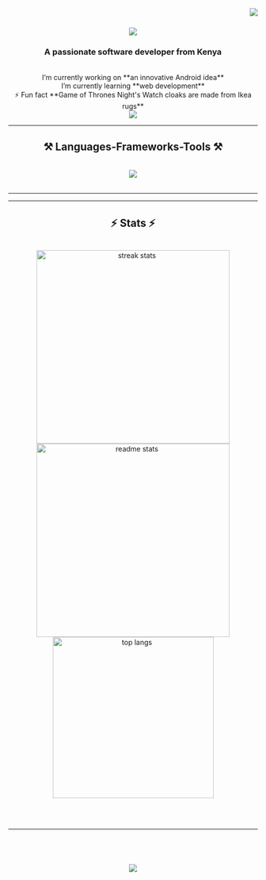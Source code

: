 <img align="right" src="https://visitor-badge.laobi.icu/badge?page_id=stanleyweche.stanleyweche" />

<h1 align="center">
    <img src="https://readme-typing-svg.herokuapp.com/?font=Righteous&size=35&center=true&vCenter=true&width=500&height=70&duration=4000&lines=👋Hi+There!+;+I'm+Stanley!;+JKUAT+IT+student" />
</h1>
<h3 align="center">A passionate software developer from Kenya</h3>
<br/>

<div align="center">
  I’m currently working on **an innovative Android idea** <br>
  I’m currently learning **web development** <br>
   ⚡ Fun fact **Game of Thrones Night's Watch cloaks are made from Ikea rugs**
</div> 

<div align="center">
  <a href="mailto:stanleyow09@gmail.com">
    <img src="https://img.shields.io/badge/Gmail-333333?style=for-the-badge&logo=gmail&logoColor=red" />
  </a>

</div>

<hr/> 

<h2 align="center">⚒️ Languages-Frameworks-Tools ⚒️</h2>
<br/>

<div align="center">
  <img src="https://skillicons.dev/icons?i=vscode,python,pycharm,git,github,django,opencv,html,css,anaconda,cpp" /> 
  <br>
 </div>
<br/>

<hr/>

 
</div>

<hr/>

<h2 align="center">⚡ Stats ⚡</h2>
<br>

<div align=center>
  <img width=390 src="https://github-readme-streak-stats-salesp07.vercel.app/?user=stanleyweche&count_private=true&theme=react&border_radius=10" alt="streak stats"/>
  <img width=390 src="https://github-readme-stats-salesp07.vercel.app/api?username=stanleyweche&count_private=true&show_icons=true&theme=react&rank_icon=github&border_radius=10" alt="readme stats" />
  <br/>
  <img width=325 align="center" src="https://github-readme-stats-salesp07.vercel.app/api/top-langs/?username=stanleyweche&hide=HTML&langs_count=8&layout=compact&theme=react&border_radius=10&size_weight=0.5&count_weight=0.5&exclude_repo=github-readme-stats" alt="top langs" />
</div>

<br/><br/><hr/><br/>
<h1 align="center">
    <img src="https://readme-typing-svg.herokuapp.com/?font=Righteous&size=35&center=true&vCenter=true&width=500&height=70&duration=4000&lines=Thank+for+visiting+my+profile" />

<br/>
